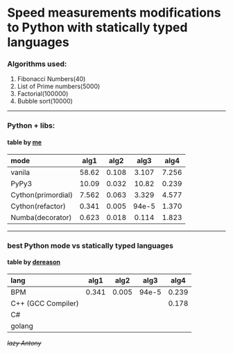 # Speed measurements modifications to Python with statically typed languages

### Algorithms used:
1. Fibonacci Numbers(40)
2. List of Prime numbers(5000)
3. Factorial(100000)
4. Bubble sort(10000)

--------------------------------------------------------

### **Python + libs:**
#### table by [me](https://github.com/Naereni-12)

mode                | alg1  | alg2  | alg3  | alg4  | 
:----               |:-----:|:-----:|:-----:|:-----:|
vanila              | 58.62 | 0.108 | 3.107 | 7.256 | 
PyPy3               | 10.09 | 0.032 | 10.82 | 0.239 |
Cython(primordial)  | 7.562 | 0.063 | 3.329 | 4.577 |
Cython(refactor)    | 0.341 | 0.005 | 94e-5 | 1.370 |
Numba(decorator)    | 0.623 | 0.018 | 0.114 | 1.823 |

--------------------------------------------------------

### **best Python mode vs statically typed languages**
#### table by [dereason](https://github.com/dereason)

lang | alg1 | alg2 | alg3 | alg4
:----|:----:|:----:|:----:| :----:
BPM  | 0.341| 0.005| 94e-5| 0.239 
C++ (GCC Compiler)|  |  |  | 0.178
C#   |
golang |

~~*lazy Antony*~~
